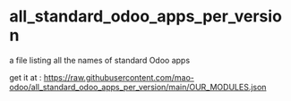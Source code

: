# all_standard_odoo_apps_per_version
a file listing all the names of standard Odoo apps



get it at : https://raw.githubusercontent.com/mao-odoo/all_standard_odoo_apps_per_version/main/OUR_MODULES.json
